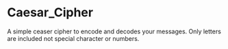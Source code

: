 # Caesar_Cipher
A simple ceaser cipher to encode and decodes your messages. Only letters are included not special character or numbers.
